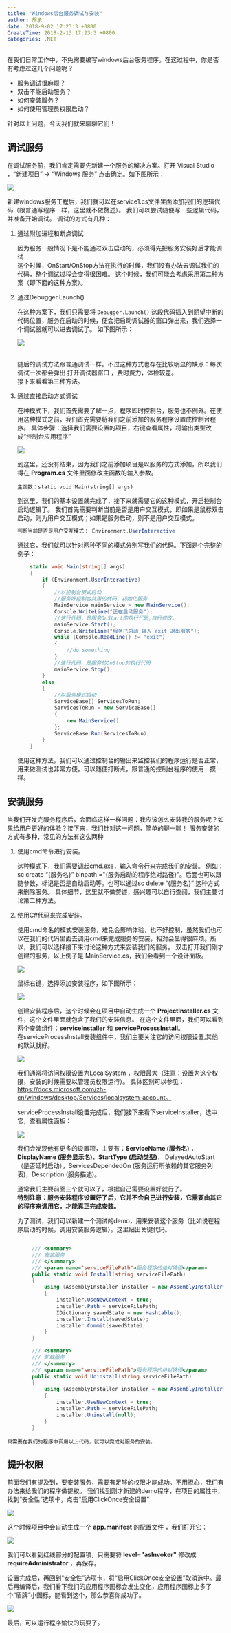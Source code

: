 ```yaml
---
title: "Windows后台服务调试与安装"
author: 胡承
date: 2018-9-02 17:23:3 +0800
CreateTime: 2018-2-13 17:23:3 +0800
categories: .NET
---
```


在我们日常工作中，不免需要编写windows后台服务程序。在这过程中，你是否有考虑过这几个问题呢？
- 服务调试很麻烦？
- 双击不能启动服务？
- 如何安装服务？
- 如何使用管理员权限启动？

针对以上问题，今天我们就来聊聊它们！

<!-- more -->

## **调试服务**

在调试服务前，我们肯定需要先新建一个服务的解决方案。打开 Visual Studio ，“新建项目” -> “Windows 服务” 点击确定。如下图所示：

![](https://i.loli.net/2018/09/08/5b935455cbd5c.jpg)

新建windows服务工程后，我们就可以在service1.cs文件里面添加我们的逻辑代码（跟普通写程序一样，这里就不做赘述）。
我们可以尝试随便写一些逻辑代码，并准备开始调试。
调试的方式有几种：

1. 通过附加进程和断点调试

    因为服务一般情况下是不能通过双击启动的，必须得先把服务安装好后才能调试<br/>
    这个时候，OnStart/OnStop方法在执行的时候，我们没有办法去调试我们的代码，整个调试过程会变得很困难。
    这个时候，我们可能会考虑采用第二种方案（即下面的这种方案）。
   
1. 通过Debugger.Launch()

    在这种方案下，我们只需要将 `Debugger.Launch()` 这段代码插入到期望中断的代码位置，服务在启动的时候，便会把启动调试器的窗口弹出来，我们选择一个调试器就可以进去调试了。
    如下图所示：
    <br/>

    ![](https://i.loli.net/2018/09/08/5b9358a9ae084.jpg)

     <br/>
    随后的调试方法跟普通调试一样。不过这种方式也存在比较明显的缺点：每次调试一次都会弹出 打开调试器窗口 ，费时费力，体检较差。
    <br/>接下来看看第三种方法。    

1. 通过直接启动方式调试

    在种模式下，我们首先需要了解一点，程序即时控制台，服务也不例外。在使用这种模式之前，我们首先需要将我们之前添加的服务程序设置成控制台程序。
    具体步骤：选择我们需要设置的项目，右键查看属性，将输出类型改成“控制台应用程序”

    ![](https://i.loli.net/2018/09/13/5b99b3ba9299f.jpg)

    到这里，还没有结束，因为我们之前添加项目是以服务的方式添加，所以我们得在 **Program.cs** 文件里面修改主函数的输入参数。
   
    ```
    主函数：static void Main(string[] args)

    ```
    到这里，我们的基本设置就完成了，接下来就需要它的这种模式，开启控制台启动逻辑了。
    我们首先需要判断当前是否是用户交互模式，即如果是鼠标双击启动，则为用户交互模式；如果是服务启动，则不是用户交互模式。
   
    ``` csharp
    判断当前是否是用户交互模式： Environment.UserInteractive
    ```
    通过它，我们就可以针对两种不同的模式分别写我们的代码。下面是个完整的例子：

    ``` csharp
        static void Main(string[] args)
        {
            if (Environment.UserInteractive)
            {
                //以控制台模式启动                
                //服务好控制台共用的代码，初始化服务
                MainService mainService = new MainService(); 
                Console.WriteLine("正在启动服务");
                //这行代码，是服务OnStart的执行代码,自行修改。
                mainService.Start();                        
                Console.WriteLine("服务已启动,输入 exit 退出服务");
                while (Console.ReadLine() != "exit")
                {
                    //do something
                }
                //这行代码，是服务的OnStop的执行代码
                mainService.Stop();                         
            }
            else
            {
                //以服务模式启动
                ServiceBase[] ServicesToRun;
                ServicesToRun = new ServiceBase[]
                {
                    new MainService()
                };
                ServiceBase.Run(ServicesToRun);
            }
        }
    ```
    使用这种方法，我们可以通过控制台的输出来监控我们的程序运行是否正常，用来做测试也非常方便，可以随便打断点，跟普通的控制台程序的使用一摸一样。<br/>    

## **安装服务**

当我们开发完服务程序后，会面临这样一样问题：我应该怎么安装我的服务呢？如果给用户更好的体验？接下来，我们针对这一问题，简单的聊一聊！
服务安装的方式有多种，常见的方法有这么两种
    
1. 使用cmd命令进行安装。
      
    这种模式下，我们需要调起cmd.exe，输入命令行来完成我们的安装。
例如：sc create “{服务名}” binpath ="{服务启动的程序绝对路径}"。后面也可以跟随参数，标记是否是自动启动等。也可以通过sc delete “{服务名}” 这种方式来删除服务。
具体细节，这里就不做赘述，感兴趣可以自行查阅，我们主要讨论第二种方法。


1. 使用C#代码来完成安装。

    使用cmd命名的模式安装服务，难免会影响体验，也不好控制，虽然我们也可以在我们的代码里面去调用cmd来完成服务的安装，相对会显得很麻烦。所以，我们可以选择接下来讨论这种方式来安装我们的服务。
    双击打开我们刚才创建的服务，以上例子是 MainService.cs，我们会看到一个设计面板。

    ![](https://i.loli.net/2018/09/13/5b99bb875629d.jpg)

    鼠标右键，选择添加安装程序，如下图所示：

    ![](https://i.loli.net/2018/09/13/5b99bb341d7cc.jpg)

    创建安装程序后，这个时候会在项目中自动生成一个 **ProjectInstaller.cs** 文件，这个文件里面就包含了我们的安装信息。
    在这个文件里面，我们可以看到两个安装组件：**serviceInstaller** 和 **serviceProcessInstall**。<br/>
    在serviceProcessInstall安装组件中，我们主要关注它的访问权限设置,其他的默认就好。

    ![](https://i.loli.net/2018/09/13/5b99bc464ee29.jpg)

    我们通常将访问权限设置为LocalSystem ，权限最大（注意：设置为这个权限，安装的时候需要以管理员权限运行）。
    具体区别可以参见：https://docs.microsoft.com/zh-cn/windows/desktop/Services/localsystem-account。

    serviceProcessInstall设置完成后，我们接下来看下serviceInstaller，选中它，查看属性面板：

    ![](https://i.loli.net/2018/09/13/5b99bdc2041c9.jpg)

    我们会发现他有更多的设置项，主要有：**ServiceName (服务名)** ，**DisplayName (服务显示名)**，**StartType (启动类型)**， DelayedAutoStart （是否延时启动），ServicesDependedOn (服务运行所依赖的其它服务列表)，Description (服务描述)。

    通常我们主要前面三个就可以了，根据自己需要设置好就行了。<br/>
    **特别注意：服务安装程序设置好了后，它并不会自己进行安装，它需要由其它的程序来调用它，才能真正完成安装。**<br/>

    为了测试，我们可以新建一个测试的demo，用来安装这个服务（比如说在程序启动的时候，调用安装服务逻辑）。这里贴出关键代码。

``` csharp

        /// <summary>
        /// 安装服务
        /// </summary>
        /// <param name="serviceFilePath">服务程序的绝对路径</param>
        public static void Install(string serviceFilePath)
        {
            using (AssemblyInstaller installer = new AssemblyInstaller())
            {
                installer.UseNewContext = true;
                installer.Path = serviceFilePath;
                IDictionary savedState = new Hashtable();
                installer.Install(savedState);
                installer.Commit(savedState);
            }
        }

        /// <summary>
        /// 卸载服务
        /// </summary>
        /// <param name="serviceFilePath">服务程序的绝对路径</param>
        public static void Uninstall(string serviceFilePath)
        {
            using (AssemblyInstaller installer = new AssemblyInstaller())
            {
                installer.UseNewContext = true;
                installer.Path = serviceFilePath;
                installer.Uninstall(null);
            }
        }

```

    只需要在我们的程序中调用以上代码，就可以完成对服务的安装。

## **提升权限**

前面我们有提及到，要安装服务，需要有足够的权限才能成功。不用担心，我们有办法来给我们的程序做提权。
我们找到刚才新建的demo程序，在项目的属性中，找到“安全性”选项卡，点击“启用ClickOnce安全设置”

![](https://i.loli.net/2018/09/13/5b99c05acbaa8.jpg)

这个时候项目中会自动生成一个 **app.manifest** 的配置文件 ，我们打开它：

![](https://i.loli.net/2018/09/13/5b99c1739860c.jpg)

我们可以看到红线部分的配置项，只需要将 **level="asInvoker"** 修改成 **requireAdministrator** ，再保存。

设置完成后，再回到“安全性”选项卡，将“启用ClickOnce安全设置”取消选中。最后再编译后，我们看下我们的应用程序图标会发生变化，应用程序图标上多了个“盾牌”小图标，能看到这个，那么恭喜你成功了。

![](https://i.loli.net/2018/09/13/5b99c20e9910f.jpg)

最后，可以运行程序愉快的玩耍了。